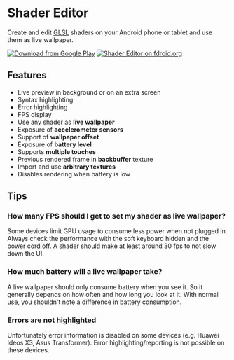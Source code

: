 Shader Editor
=============

Create and edit [GLSL](https://en.wikipedia.org/wiki/GLSL) shaders on
your Android phone or tablet and use them as live wallpaper.

[![Download from Google Play](http://developer.android.com/images/brand/en_generic_rgb_wo_45.png)](https://play.google.com/store/apps/details?id=de.markusfisch.android.shadereditor)
[![Shader Editor on fdroid.org](https://f-droid.org/wiki/images/0/0f/F-Droid-button_smaller.png)](https://f-droid.org/repository/browse/?fdfilter=Shader+Editor&fdid=de.markusfisch.android.shadereditor)

Features
--------

* Live preview in background or on an extra screen
* Syntax highlighting
* Error highlighting
* FPS display
* Use any shader as __live wallpaper__
* Exposure of __accelerometer sensors__
* Support of __wallpaper offset__
* Exposure of __battery level__
* Supports __multiple touches__
* Previous rendered frame in __backbuffer__ texture
* Import and use __arbitrary textures__
* Disables rendering when battery is low

Tips
----

### How many FPS should I get to set my shader as live wallpaper?

Some devices limit GPU usage to consume less power when not plugged in.
Always check the performance with the soft keyboard hidden and the power
cord off. A shader should make at least around 30 fps to not slow down
the UI.

### How much battery will a live wallpaper take?

A live wallpaper should only consume battery when you see it.
So it generally depends on how often and how long you look at it.
With normal use, you shouldn't note a difference in battery consumption.

### Errors are not highlighted

Unfortunately error information is disabled on some devices (e.g. Huawei
Ideos X3, Asus Transformer). Error highlighting/reporting is not possible
on these devices.
